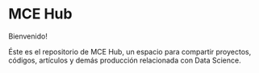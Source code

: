# MCE Hub

Bienvenido!

Éste es el repositorio de MCE Hub, un espacio para compartir proyectos, códigos, artículos y demás producción relacionada con Data Science.
